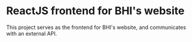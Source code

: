 # ReactJS frontend for BHI's website

This project serves as the frontend for BHI's website, and communicates with an external API.

